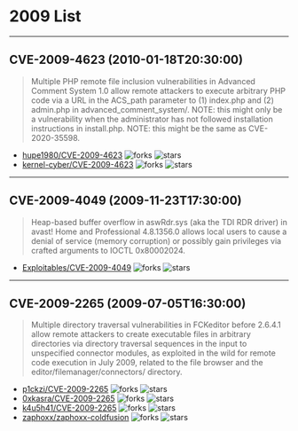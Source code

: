 # 2009 List

---
## CVE-2009-4623 (2010-01-18T20:30:00)
> Multiple PHP remote file inclusion vulnerabilities in Advanced Comment System 1.0 allow remote attackers to execute arbitrary PHP code via a URL in the ACS_path parameter to (1) index.php and (2) admin.php in advanced_comment_system/. NOTE: this might only be a vulnerability when the administrator has not followed installation instructions in install.php. NOTE: this might be the same as CVE-2020-35598.
- [hupe1980/CVE-2009-4623](https://github.com/hupe1980/CVE-2009-4623)	<img alt="forks" src="https://img.shields.io/github/forks/hupe1980/CVE-2009-4623">	<img alt="stars" src="https://img.shields.io/github/stars/hupe1980/CVE-2009-4623">
- [kernel-cyber/CVE-2009-4623](https://github.com/kernel-cyber/CVE-2009-4623)	<img alt="forks" src="https://img.shields.io/github/forks/kernel-cyber/CVE-2009-4623">	<img alt="stars" src="https://img.shields.io/github/stars/kernel-cyber/CVE-2009-4623">

---
## CVE-2009-4049 (2009-11-23T17:30:00)
> Heap-based buffer overflow in aswRdr.sys (aka the TDI RDR driver) in avast! Home and Professional 4.8.1356.0 allows local users to cause a denial of service (memory corruption) or possibly gain privileges via crafted arguments to IOCTL 0x80002024.
- [Exploitables/CVE-2009-4049](https://github.com/Exploitables/CVE-2009-4049)	<img alt="forks" src="https://img.shields.io/github/forks/Exploitables/CVE-2009-4049">	<img alt="stars" src="https://img.shields.io/github/stars/Exploitables/CVE-2009-4049">

---
## CVE-2009-2265 (2009-07-05T16:30:00)
> Multiple directory traversal vulnerabilities in FCKeditor before 2.6.4.1 allow remote attackers to create executable files in arbitrary directories via directory traversal sequences in the input to unspecified connector modules, as exploited in the wild for remote code execution in July 2009, related to the file browser and the editor/filemanager/connectors/ directory.
- [p1ckzi/CVE-2009-2265](https://github.com/p1ckzi/CVE-2009-2265)	<img alt="forks" src="https://img.shields.io/github/forks/p1ckzi/CVE-2009-2265">	<img alt="stars" src="https://img.shields.io/github/stars/p1ckzi/CVE-2009-2265">
- [0xkasra/CVE-2009-2265](https://github.com/0xkasra/CVE-2009-2265)	<img alt="forks" src="https://img.shields.io/github/forks/0xkasra/CVE-2009-2265">	<img alt="stars" src="https://img.shields.io/github/stars/0xkasra/CVE-2009-2265">
- [k4u5h41/CVE-2009-2265](https://github.com/k4u5h41/CVE-2009-2265)	<img alt="forks" src="https://img.shields.io/github/forks/k4u5h41/CVE-2009-2265">	<img alt="stars" src="https://img.shields.io/github/stars/k4u5h41/CVE-2009-2265">
- [zaphoxx/zaphoxx-coldfusion](https://github.com/zaphoxx/zaphoxx-coldfusion)	<img alt="forks" src="https://img.shields.io/github/forks/zaphoxx/zaphoxx-coldfusion">	<img alt="stars" src="https://img.shields.io/github/stars/zaphoxx/zaphoxx-coldfusion">
